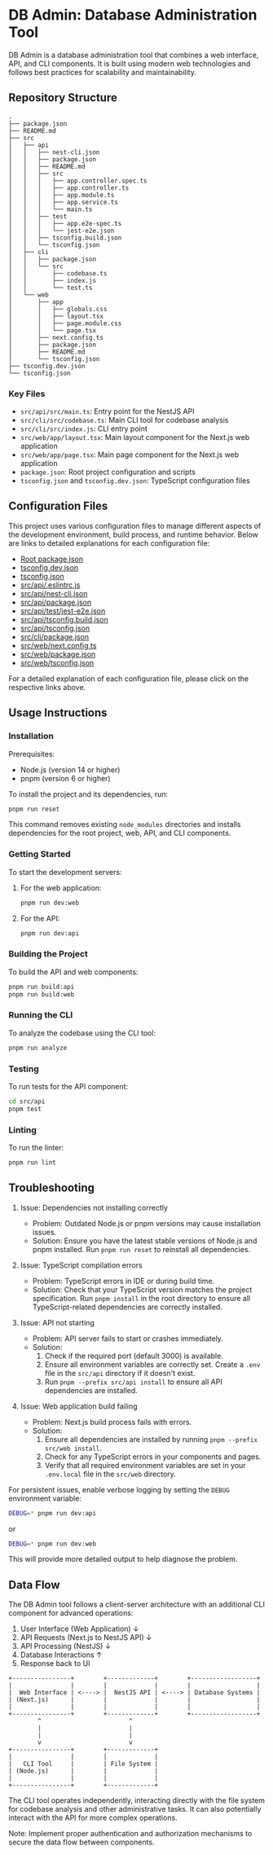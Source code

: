 # DB Admin: Database Administration Tool

DB Admin is a database administration tool that combines a web interface, API, and CLI components. It is built using modern web technologies and follows best practices for scalability and maintainability.

## Repository Structure

```
.
├── package.json
├── README.md
├── src
│   ├── api
│   │   ├── nest-cli.json
│   │   ├── package.json
│   │   ├── README.md
│   │   ├── src
│   │   │   ├── app.controller.spec.ts
│   │   │   ├── app.controller.ts
│   │   │   ├── app.module.ts
│   │   │   ├── app.service.ts
│   │   │   └── main.ts
│   │   ├── test
│   │   │   ├── app.e2e-spec.ts
│   │   │   └── jest-e2e.json
│   │   ├── tsconfig.build.json
│   │   └── tsconfig.json
│   ├── cli
│   │   ├── package.json
│   │   └── src
│   │       ├── codebase.ts
│   │       ├── index.js
│   │       └── test.ts
│   └── web
│       ├── app
│       │   ├── globals.css
│       │   ├── layout.tsx
│       │   ├── page.module.css
│       │   └── page.tsx
│       ├── next.config.ts
│       ├── package.json
│       ├── README.md
│       └── tsconfig.json
├── tsconfig.dev.json
└── tsconfig.json
```

### Key Files

- `src/api/src/main.ts`: Entry point for the NestJS API
- `src/cli/src/codebase.ts`: Main CLI tool for codebase analysis
- `src/cli/src/index.js`: CLI entry point
- `src/web/app/layout.tsx`: Main layout component for the Next.js web application
- `src/web/app/page.tsx`: Main page component for the Next.js web application
- `package.json`: Root project configuration and scripts
- `tsconfig.json` and `tsconfig.dev.json`: TypeScript configuration files

## Configuration Files

This project uses various configuration files to manage different aspects of the development environment, build process, and runtime behavior. Below are links to detailed explanations for each configuration file:

- [Root package.json](config_files/root_package_json.md)
- [tsconfig.dev.json](config_files/tsconfig_dev_json.md)
- [tsconfig.json](config_files/tsconfig_json.md)
- [src/api/.eslintrc.js](config_files/src_api_eslintrc_js.md)
- [src/api/nest-cli.json](config_files/src_api_nest_cli_json.md)
- [src/api/package.json](config_files/src_api_package_json.md)
- [src/api/test/jest-e2e.json](config_files/src_api_test_jest_e2e_json.md)
- [src/api/tsconfig.build.json](config_files/src_api_tsconfig_build_json.md)
- [src/api/tsconfig.json](config_files/src_api_tsconfig_json.md)
- [src/cli/package.json](config_files/src_cli_package_json.md)
- [src/web/next.config.ts](config_files/src_web_next_config_ts.md)
- [src/web/package.json](config_files/src_web_package_json.md)
- [src/web/tsconfig.json](config_files/src_web_tsconfig_json.md)

For a detailed explanation of each configuration file, please click on the respective links above.

## Usage Instructions

### Installation

Prerequisites:
- Node.js (version 14 or higher)
- pnpm (version 6 or higher)

To install the project and its dependencies, run:

```bash
pnpm run reset
```

This command removes existing `node_modules` directories and installs dependencies for the root project, web, API, and CLI components.

### Getting Started

To start the development servers:

1. For the web application:
   ```bash
   pnpm run dev:web
   ```

2. For the API:
   ```bash
   pnpm run dev:api
   ```

### Building the Project

To build the API and web components:

```bash
pnpm run build:api
pnpm run build:web
```

### Running the CLI

To analyze the codebase using the CLI tool:

```bash
pnpm run analyze
```

### Testing

To run tests for the API component:

```bash
cd src/api
pnpm test
```

### Linting

To run the linter:

```bash
pnpm run lint
```

## Troubleshooting

1. Issue: Dependencies not installing correctly
   - Problem: Outdated Node.js or pnpm versions may cause installation issues.
   - Solution: Ensure you have the latest stable versions of Node.js and pnpm installed. Run `pnpm run reset` to reinstall all dependencies.

2. Issue: TypeScript compilation errors
   - Problem: TypeScript errors in IDE or during build time.
   - Solution: Check that your TypeScript version matches the project specification. Run `pnpm install` in the root directory to ensure all TypeScript-related dependencies are correctly installed.

3. Issue: API not starting
   - Problem: API server fails to start or crashes immediately.
   - Solution: 
     1. Check if the required port (default 3000) is available.
     2. Ensure all environment variables are correctly set. Create a `.env` file in the `src/api` directory if it doesn't exist.
     3. Run `pnpm --prefix src/api install` to ensure all API dependencies are installed.

4. Issue: Web application build failing
   - Problem: Next.js build process fails with errors.
   - Solution:
     1. Ensure all dependencies are installed by running `pnpm --prefix src/web install`.
     2. Check for any TypeScript errors in your components and pages.
     3. Verify that all required environment variables are set in your `.env.local` file in the `src/web` directory.

For persistent issues, enable verbose logging by setting the `DEBUG` environment variable:

```bash
DEBUG=* pnpm run dev:api
```

or

```bash
DEBUG=* pnpm run dev:web
```

This will provide more detailed output to help diagnose the problem.

## Data Flow

The DB Admin tool follows a client-server architecture with an additional CLI component for advanced operations:

1. User Interface (Web Application)
   ↓
2. API Requests (Next.js to NestJS API)
   ↓
3. API Processing (NestJS)
   ↓
4. Database Interactions
   ↑
5. Response back to UI

```
+----------------+        +-------------+        +------------------+
|                |        |             |        |                  |
|  Web Interface | <----> |  NestJS API | <----> | Database Systems |
| (Next.js)      |        |             |        |                  |
|                |        |             |        |                  |
+----------------+        +-------------+        +------------------+
        ^                        ^
        |                        |
        |                        |
        v                        v
+----------------+        +-------------+
|                |        |             |
|   CLI Tool     |        | File System |
| (Node.js)      |        |             |
|                |        |             |
+----------------+        +-------------+
```

The CLI tool operates independently, interacting directly with the file system for codebase analysis and other administrative tasks. It can also potentially interact with the API for more complex operations.

Note: Implement proper authentication and authorization mechanisms to secure the data flow between components.